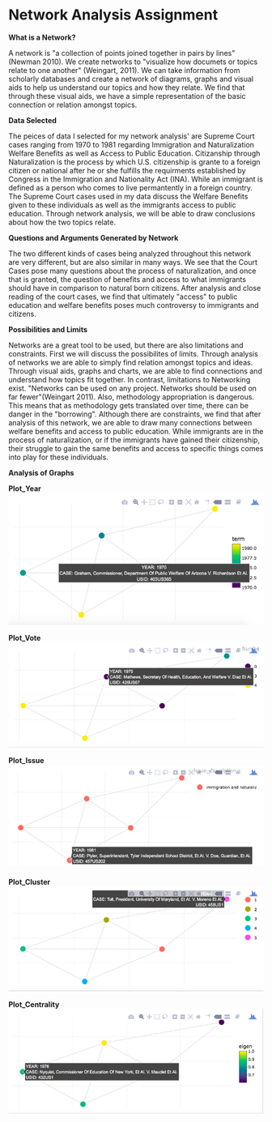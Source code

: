 
# Network Analysis Assignment

**What is a Network?**

A network is "a collection of points joined together in pairs by lines" (Newman 2010). We create networks to "visualize how documets or topics relate to one another" (Weingart, 2011). We can take information from scholarly databases and create a network of diagrams, graphs and visual aids to help us understand our topics and how they relate. We find that through these visual aids, we have a simple representation of the basic connection or relation amongst topics. 

**Data Selected**

The peices of data I selected for my network analysis' are Supreme Court cases ranging from 1970 to 1981 regarding Immigration and Naturalization Welfare Benefits as well as Access to Public Education. Citizanship through Naturalization is the process by which U.S. citizenship is grante to a foreign citizen or national after he or she fulfills the requirments established by Congress in the Immigration and Nationality Act (INA). While an immigrant is defined as a person who comes to live permantently in a foreign country. The Supreme Court cases used in my data discuss the Welfare Benefits given to these individuals as well as the immigrants access to public education. Through network analysis, we will be able to draw conclusions about how the two topics relate. 

**Questions and Arguments Generated by Network**

The two different kinds of cases being analyzed throughout this network are very different, but are also similar in many ways. We see that the Court Cases pose many questions about the process of naturalization, and once that is granted, the question of benefits and access to what immigrants should have in comparison to natural born citizens. After analysis and close reading of the court cases, we find that ultimately "access" to public education and welfare benefits poses much controversy to immigrants and citizens.

**Possibilities and Limits**

Networks are a great tool to be used, but there are also limitations and constraints. First we will discuss the possibilites of limits. Through analysis of networks we are able to simply find relation amongst topics and ideas. Through visual aids, graphs and charts, we are able to find connections and understand how topics fit together. In contrast, limitations to Networking exist. "Networks can be used on any project. Networks should be used on far fewer"(Weingart 2011). Also, methodology appropriation is dangerous. This means that as methodology gets translated over time, there can be danger in the "borrowing". Although there are constraints, we find that after analysis of this network, we are able to draw many connections between welfare benefits and access to public education. While immigrants are in the process of naturalization, or if the immigrants have gained their citizenship, their struggle to gain the same benefits and access to specific things comes into play for these individuals. 


**Analysis of Graphs**



**Plot_Year**
![alt text]( https://github.com/introdh/intro-dh2018-katietritt/blob/master/images/plot%20year.png "Logo Title Text 1")

**Plot_Vote**
![alt text]( https://github.com/introdh/intro-dh2018-katietritt/blob/master/images/plot%20vote.png "Logo Title Text 1")

**Plot_Issue**
![alt text]( https://github.com/introdh/intro-dh2018-katietritt/blob/master/images/plot%20issue.png "Logo Title Text 1")

**Plot_Cluster**
![alt text]( https://github.com/introdh/intro-dh2018-katietritt/blob/master/images/plot%20cluster.png "Logo Title Text 1")

**Plot_Centrality**
![alt text](https://github.com/introdh/intro-dh2018-katietritt/blob/master/images/plot%20centrality.png "Logo Title Text 1")


